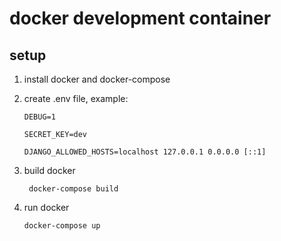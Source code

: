 # docker development container
## setup

1. install docker and docker-compose

2. create .env file, example:

    ` DEBUG=1 `

    ` SECRET_KEY=dev `

    ` DJANGO_ALLOWED_HOSTS=localhost 127.0.0.1 0.0.0.0 [::1] `

3. build docker

    ` docker-compose build`

4. run docker

    ` docker-compose up `
